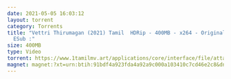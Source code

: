 ```yaml
---
date: 2021-05-05 16:03:12
layout: torrent
category: Torrents
title: "Vettri Thirumagan (2021) Tamil  HDRip - 400MB - x264 - Original Audio -
  ESub :"
size: 400MB
type: Video
torrent: https://www.1tamilmv.art/applications/core/interface/file/attachment.php?id=76736
magnet: magnet:?xt=urn:btih:91bdf4a923fda4a92a9c000a103410c7cd46e2c8&dn=www.1TamilMV.art%20-%20Vettri%20Thirumagan%20(2021)%20Tamil%20HDRip%20-%20400MB%20-%20x264%20-%20Original%20Aud%20-%20ESub.mkv&tr=udp%3a%2f%2fp4p.arenabg.com%3a1337%2fannounce&tr=http%3a%2f%2fpow7.com%3a80%2fannounce&tr=udp%3a%2f%2ftracker.tiny-vps.com%3a6969%2fannounce&tr=http%3a%2f%2ftracker2.itzmx.com%3a6961%2fannounce&tr=udp%3a%2f%2f151.80.120.114%3a2710%2fannounce&tr=udp%3a%2f%2f9.rarbg.com%3a2790%2fannounce&tr=udp%3a%2f%2f9.rarbg.to%3a2740%2fannounce&tr=udp%3a%2f%2fopen.stealth.si%3a80%2fannounce&tr=udp%3a%2f%2ftracker.leechers-paradise.org%3a6969%2fannounce&tr=udp%3a%2f%2ftracker.opentrackr.org%3a1337%2fannounce&tr=http%3a%2f%2ft.nyaatracker.com%3a80%2fannounce
---
```

